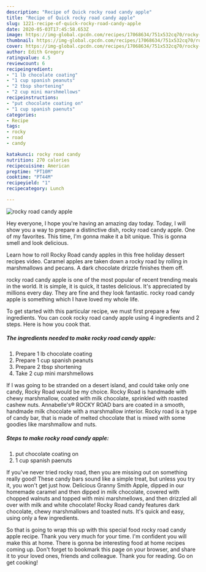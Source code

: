 ```yaml
---
description: "Recipe of Quick rocky road candy apple"
title: "Recipe of Quick rocky road candy apple"
slug: 1221-recipe-of-quick-rocky-road-candy-apple
date: 2020-05-03T17:45:58.653Z
image: https://img-global.cpcdn.com/recipes/17068634/751x532cq70/rocky-road-candy-apple-recipe-main-photo.jpg
thumbnail: https://img-global.cpcdn.com/recipes/17068634/751x532cq70/rocky-road-candy-apple-recipe-main-photo.jpg
cover: https://img-global.cpcdn.com/recipes/17068634/751x532cq70/rocky-road-candy-apple-recipe-main-photo.jpg
author: Edith Gregory
ratingvalue: 4.5
reviewcount: 6
recipeingredient:
- "1 lb chocolate coating"
- "1 cup spanish peanuts"
- "2 tbsp shortening"
- "2 cup mini marshmellows"
recipeinstructions:
- "put chocolate coating on"
- "1 cup spanish paenuts"
categories:
- Recipe
tags:
- rocky
- road
- candy

katakunci: rocky road candy 
nutrition: 270 calories
recipecuisine: American
preptime: "PT10M"
cooktime: "PT44M"
recipeyield: "1"
recipecategory: Lunch

---
```



![rocky road candy apple](https://img-global.cpcdn.com/recipes/17068634/751x532cq70/rocky-road-candy-apple-recipe-main-photo.jpg)

Hey everyone, I hope you're having an amazing day today. Today, I will show you a way to prepare a distinctive dish, rocky road candy apple. One of my favorites. This time, I'm gonna make it a bit unique. This is gonna smell and look delicious.

Learn how to roll Rocky Road candy apples in this free holiday dessert recipes video. Caramel apples are taken down a rocky road by rolling in marshmallows and pecans. A dark chocolate drizzle finishes them off.

rocky road candy apple is one of the most popular of recent trending meals in the world. It is simple, it is quick, it tastes delicious. It's appreciated by millions every day. They are fine and they look fantastic. rocky road candy apple is something which I have loved my whole life.


To get started with this particular recipe, we must first prepare a few ingredients. You can cook rocky road candy apple using 4 ingredients and 2 steps. Here is how you cook that.

<!--inarticleads1-->

##### The ingredients needed to make rocky road candy apple:

1. Prepare 1 lb chocolate coating
1. Prepare 1 cup spanish peanuts
1. Prepare 2 tbsp shortening
1. Take 2 cup mini marshmellows


If I was going to be stranded on a desert island, and could take only one candy, Rocky Road would be my choice. Rocky Road is handmade with chewy marshmallow, coated with milk chocolate, sprinkled with roasted cashew nuts. Annabelle&#39;s® ROCKY ROAD bars are coated in a smooth, handmade milk chocolate with a marshmallow interior. Rocky road is a type of candy bar, that is made of melted chocolate that is mixed with some goodies like marshmallow and nuts. 

<!--inarticleads2-->

##### Steps to make rocky road candy apple:

1. put chocolate coating on
1. 1 cup spanish paenuts


If you&#39;ve never tried rocky road, then you are missing out on something really good! These candy bars sound like a simple treat, but unless you try it, you won&#39;t get just how. Delicious Granny Smith Apple, dipped in our homemade caramel and then dipped in milk chocolate, covered with chopped walnuts and topped with mini marshmellows, and then drizzled all over with milk and white chocolate! Rocky Road candy features dark chocolate, chewy marshmallows and toasted nuts. It&#39;s quick and easy, using only a few ingredients. 

So that is going to wrap this up with this special food rocky road candy apple recipe. Thank you very much for your time. I'm confident you will make this at home. There is gonna be interesting food at home recipes coming up. Don't forget to bookmark this page on your browser, and share it to your loved ones, friends and colleague. Thank you for reading. Go on get cooking!
